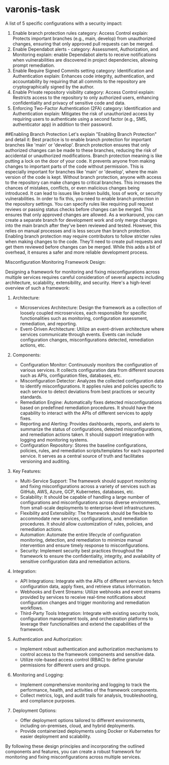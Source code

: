 # varonis-task
A list of 5 specific configurations with a security impact:
1. Enable branch protection rules
    category: Access Control
    explain:  Protects important branches (e.g., main, develop) from unauthorized changes, ensuring that only approved pull requests can be merged.
2. Enable Dependabot alerts - 
    category: Assessment, Authorization, and Monitoring
    explain: enable Dependabot alerts to receive notifications when vulnerabilities are discovered in project dependencies, allowing prompt remediation.
3. Enable Require Signed Commits setting
    category: Identification and Authentication
    explain: Enhances code integrity, authentication, and accountability by requiring that all commits to the repository are cryptographically signed by the author.
4. Enable Private repository visibility
    category: Access Control
    explain: Restricts access to the repository to only authorized users, enhancing confidentiality and privacy of sensitive code and data.
5. Enforcing Two-Factor Authentication (2FA)
    category: Identification and Authentication
    explain: Mitigates the risk of unauthorized access by requiring users to authenticate using a second factor (e.g., SMS, authenticator app) in addition to their password.

##Enabling Branch Protection
Let's explain "Enabling Branch Protection" and detail it:
Best practice is to enable branch protection for important branches like 'main' or 'develop'. Branch protection ensures that only authorized changes can be made to these branches, reducing the risk of accidental or unauthorized modifications.
Branch protection meaning is like putting a lock on the door of your code. It prevents anyone from making changes to important parts of the code without permission. This is especially important for branches like 'main' or 'develop', where the main version of the code is kept.
Without branch protection, anyone with access to the repository can make changes to critical branches. This increases the chances of mistakes, conflicts, or even malicious changes being introduced. It can lead to issues like broken builds, loss of work, or security vulnerabilities.
In order to fix this, you need to enable branch protection in the repository settings. You can specify rules like requiring pull request reviews or passing status checks before changes can be merged. This ensures that only approved changes are allowed.
As a workaround, you can create a separate branch for development work and only merge changes into the main branch after they've been reviewed and tested. However, this relies on manual processes and is less secure than branch protection.
Enabling branch protection may require contributors to follow stricter rules when making changes to the code. They'll need to create pull requests and get them reviewed before changes can be merged. While this adds a bit of overhead, it ensures a safer and more reliable development process.

Misconfiguration Monitoring Framework Design:

Designing a framework for monitoring and fixing misconfigurations across multiple services requires careful consideration of several aspects including architecture, scalability, extensibility, and security.
Here's a high-level overview of such a framework:

1. Architecture:
   - Microservices Architecture: Design the framework as a collection of loosely coupled microservices, each responsible for specific functionalities such as monitoring, configuration assessment, remediation, and reporting.
   - Event-Driven Architecture: Utilize an event-driven architecture where services communicate through events. Events can include configuration changes, misconfigurations detected, remediation actions, etc.

2. Components:
   - Configuration Monitor: Continuously monitors the configuration of various services. It collects configuration data from different sources such as APIs, configuration files, databases, etc.
   - Misconfiguration Detector: Analyzes the collected configuration data to identify misconfigurations. It applies rules and policies specific to each service to detect deviations from best practices or security standards.
   - Remediation Engine: Automatically fixes detected misconfigurations based on predefined remediation procedures. It should have the capability to interact with the APIs of different services to apply fixes.
   - Reporting and Alerting: Provides dashboards, reports, and alerts to summarize the status of configurations, detected misconfigurations, and remediation actions taken. It should support integration with logging and monitoring systems.
   - Configuration Repository: Stores the baseline configurations, policies, rules, and remediation scripts/templates for each supported service. It serves as a central source of truth and facilitates versioning and auditing.

3. Key Features:
   - Multi-Service Support: The framework should support monitoring and fixing misconfigurations across a variety of services such as GitHub, AWS, Azure, GCP, Kubernetes, databases, etc.
   - Scalability: It should be capable of handling a large number of configurations and misconfigurations across diverse environments, from small-scale deployments to enterprise-level infrastructures.
   - Flexibility and Extensibility: The framework should be flexible to accommodate new services, configurations, and remediation procedures. It should allow customization of rules, policies, and remediation actions.
   - Automation: Automate the entire lifecycle of configuration monitoring, detection, and remediation to minimize manual intervention and ensure timely response to misconfigurations.
   - Security: Implement security best practices throughout the framework to ensure the confidentiality, integrity, and availability of sensitive configuration data and remediation actions.

4. Integration:
   - API Integrations: Integrate with the APIs of different services to fetch configuration data, apply fixes, and retrieve status information.
   - Webhooks and Event Streams: Utilize webhooks and event streams provided by services to receive real-time notifications about configuration changes and trigger monitoring and remediation workflows.
   - Third-Party Tools Integration: Integrate with existing security tools, configuration management tools, and orchestration platforms to leverage their functionalities and extend the capabilities of the framework.

5. Authentication and Authorization:
   - Implement robust authentication and authorization mechanisms to control access to the framework components and sensitive data.
   - Utilize role-based access control (RBAC) to define granular permissions for different users and groups.

6. Monitoring and Logging:
   - Implement comprehensive monitoring and logging to track the performance, health, and activities of the framework components.
   - Collect metrics, logs, and audit trails for analysis, troubleshooting, and compliance purposes.

7. Deployment Options:
   - Offer deployment options tailored to different environments, including on-premises, cloud, and hybrid deployments.
   - Provide containerized deployments using Docker or Kubernetes for easier deployment and scalability.

By following these design principles and incorporating the outlined components and features, you can create a robust framework for monitoring and fixing misconfigurations across multiple services.


